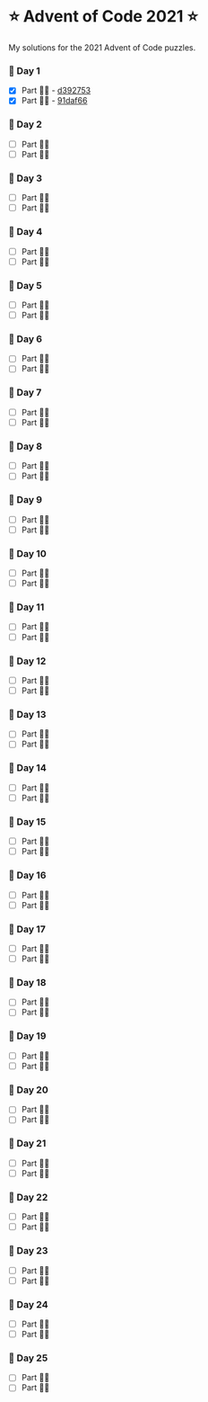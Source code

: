 # ⭐️ Advent of Code 2021 ⭐️

My solutions for the 2021 Advent of Code puzzles.

### 🎄 Day 1

- [x] Part ☝🏼 - [d392753](https://github.com/RyanBeiden/advent-of-code-2021/commit/d3927532cee0a386d5b70b2150801d962b632f16)
- [x] Part ✌🏼 - [91daf66](https://github.com/RyanBeiden/advent-of-code-2021/commit/91daf6673b7a0496a540222954e03bb094ba2405)

### 🎄 Day 2

- [ ] Part ☝🏼
- [ ] Part ✌🏼

### 🎄 Day 3

- [ ] Part ☝🏼
- [ ] Part ✌🏼

### 🎄 Day 4

- [ ] Part ☝🏼
- [ ] Part ✌🏼

### 🎄 Day 5

- [ ] Part ☝🏼
- [ ] Part ✌🏼

### 🎄 Day 6

- [ ] Part ☝🏼
- [ ] Part ✌🏼

### 🎄 Day 7

- [ ] Part ☝🏼
- [ ] Part ✌🏼

### 🎄 Day 8

- [ ] Part ☝🏼
- [ ] Part ✌🏼

### 🎄 Day 9

- [ ] Part ☝🏼
- [ ] Part ✌🏼

### 🎄 Day 10

- [ ] Part ☝🏼
- [ ] Part ✌🏼

### 🎄 Day 11

- [ ] Part ☝🏼
- [ ] Part ✌🏼

### 🎄 Day 12

- [ ] Part ☝🏼
- [ ] Part ✌🏼

### 🎄 Day 13

- [ ] Part ☝🏼
- [ ] Part ✌🏼

### 🎄 Day 14

- [ ] Part ☝🏼
- [ ] Part ✌🏼

### 🎄 Day 15

- [ ] Part ☝🏼
- [ ] Part ✌🏼

### 🎄 Day 16

- [ ] Part ☝🏼
- [ ] Part ✌🏼

### 🎄 Day 17

- [ ] Part ☝🏼
- [ ] Part ✌🏼

### 🎄 Day 18

- [ ] Part ☝🏼
- [ ] Part ✌🏼

### 🎄 Day 19

- [ ] Part ☝🏼
- [ ] Part ✌🏼

### 🎄 Day 20

- [ ] Part ☝🏼
- [ ] Part ✌🏼

### 🎄 Day 21

- [ ] Part ☝🏼
- [ ] Part ✌🏼

### 🎄 Day 22

- [ ] Part ☝🏼
- [ ] Part ✌🏼

### 🎄 Day 23

- [ ] Part ☝🏼
- [ ] Part ✌🏼

### 🎄 Day 24

- [ ] Part ☝🏼
- [ ] Part ✌🏼

### 🎄 Day 25

- [ ] Part ☝🏼
- [ ] Part ✌🏼
